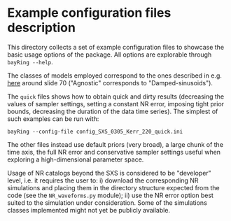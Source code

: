 # Example configuration files description

This directory collects a set of example configuration files to showcase the basic usage options of the package. All options are explorable through `bayRing --help`.

The classes of models employed correspond to the ones described in e.g. [here](https://agenda.infn.it/event/39201/contributions/241342/attachments/125382/184845/TEONGrav.pdf) around slide 70 ("Agnostic" corresponds to "Damped-sinusoids").

The `quick` files shows how to obtain quick and dirty results (decreasing the values of sampler settings, setting a constant NR error, imposing tight prior bounds, decreasing the duration of the data time series). The simplest of such examples can be run with:

`bayRing --config-file config_SXS_0305_Kerr_220_quick.ini`

The other files instead use default priors (very broad), a large chunk of the time axis, the full NR error and conservative sampler settings useful when exploring a high-dimensional parameter space.

Usage of NR catalogs beyond the SXS is considered to be "developer" level, i.e. it requires the user to: i) download the corresponding NR simulations and placing them in the directory structure expected from the code (see the `NR_waveforms.py` module); ii) use the NR error option best suited to the simulation under consideration. Some of the simulations classes implemented might not yet be publicly available.
